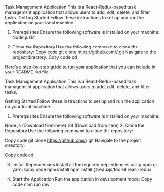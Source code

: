 Task Management Application
This is a React-Redux-based task management application that allows users to add, edit, delete, and filter tasks.
Getting Started
Follow these instructions to set up and run the application on your local machine.

1. Prerequisites
Ensure the following software is installed on your machine:
Node.js 
Git 

2. Clone the Repository
Use the following command to clone the repository:
Copy code
git clone https://github.com/<your-username>/<your-repository-name>.git
Navigate to the project directory:
Copy code
cd <your-repository-name>


Here’s a step-by-step guide to run your application that you can include in your README.md file:

Task Management Application
This is a React-Redux-based task management application that allows users to add, edit, delete, and filter tasks.

Getting Started
Follow these instructions to set up and run the application on your local machine.

1. Prerequisites
Ensure the following software is installed on your machine:

Node.js (Download from here)
Git (Download from here)
2. Clone the Repository
Use the following command to clone the repository:


Copy code
git clone https://github.com/<your-username>/<your-repository-name>.git
Navigate to the project directory:


Copy code
cd <your-repository-name>

3. Install Dependencies
Install all the required dependencies using npm or yarn:
Copy code
npm install
npm install @reduxjs/toolkit react-redux

4. Start the Application
Run the application in development mode:
Copy code
npm run dev
